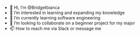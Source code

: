 - 👋 Hi, I’m @Bridgetbianca
- 👀 I’m interested in learning and expanding my knowledge
- 🌱 I’m currently learning software engineering
- 💞️ I’m looking to collaborate on a beginner project for my major
- 📫 How to reach me via Slack or message me 

<!---
Bridgetbianca/Bridgetbianca is a ✨ special ✨ repository because its `README.md` (this file) appears on your GitHub profile.
You can click the Preview link to take a look at your changes.
--->
